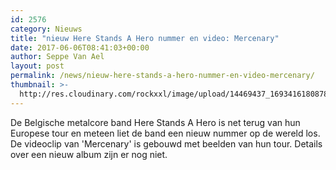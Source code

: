 ```yaml
---
id: 2576
category: Nieuws
title: "nieuw Here Stands A Hero nummer en video: Mercenary"
date: 2017-06-06T08:41:03+00:00
author: Seppe Van Ael
layout: post
permalink: /news/nieuw-here-stands-a-hero-nummer-en-video-mercenary/
thumbnail: >-
  http://res.cloudinary.com/rockxxl/image/upload/14469437_1693416180878915_3950079864473068161_n.jpg
---
```

De Belgische metalcore band Here Stands A Hero is net terug van hun Europese tour en meteen liet de band een nieuw nummer op de wereld los. De videoclip van 'Mercenary' is gebouwd met beelden van hun tour. Details over een nieuw album zijn er nog niet.
